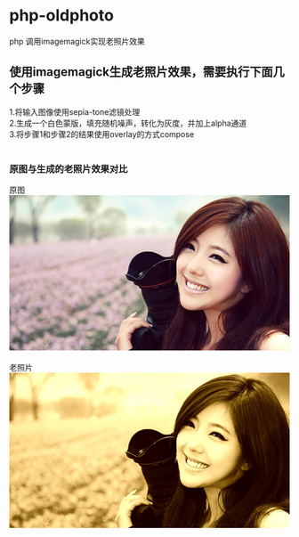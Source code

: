 # php-oldphoto
php 调用imagemagick实现老照片效果

## 使用imagemagick生成老照片效果，需要执行下面几个步骤
1.将输入图像使用sepia-tone滤镜处理<br>
2.生成一个白色蒙版，填充随机噪声，转化为灰度，并加上alpha通道<br>
3.将步骤1和步骤2的结果使用overlay的方式compose<br><br>

### 原图与生成的老照片效果对比
原图<br>
![原图](https://github.com/xfdipzone/Small-Program/blob/master/php-oldphoto/source.jpg)
<br><br>
老照片<br>
![老照片](https://github.com/xfdipzone/Small-Program/blob/master/php-oldphoto/dest.jpg)
<br>
